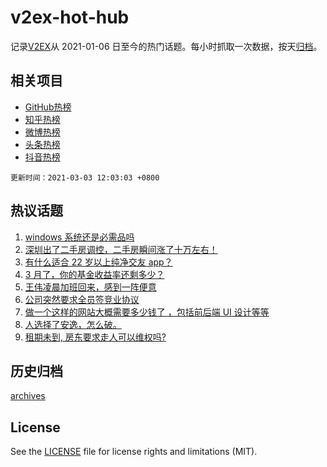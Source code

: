 # v2ex-hot-hub

 记录[V2EX](https://www.v2ex.com/)从 2021-01-06 日至今的热门话题。每小时抓取一次数据，按天[归档](archives)。
 
 ## 相关项目

- [GitHub热榜](https://github.com/snaildev/github-hot-hub)
- [知乎热榜](https://github.com/snaildev/zhihu-hot-hub)
- [微博热榜](https://github.com/snaildev/weibo-hot-hub)
- [头条热榜](https://github.com/snaildev/toutiao-hot-hub)
- [抖音热榜](https://github.com/snaildev/douyin-hot-hub)


 `更新时间：2021-03-03 12:03:03 +0800`

## 热议话题

1. [windows 系统还是必需品吗](https://www.v2ex.com/t/757626)
1. [深圳出了二手房调控，二手房瞬间涨了十万左右！](https://www.v2ex.com/t/757699)
1. [有什么适合 22 岁以上纯净交友 app？](https://www.v2ex.com/t/757758)
1. [3 月了，你的基金收益率还剩多少？](https://www.v2ex.com/t/757669)
1. [王伟凌晨加班回来，感到一阵便意](https://www.v2ex.com/t/757833)
1. [公司突然要求全员签竞业协议](https://www.v2ex.com/t/757875)
1. [做一个这样的网站大概需要多少钱了 ，包括前后端 UI 设计等等](https://www.v2ex.com/t/757895)
1. [人选择了安逸，怎么破。](https://www.v2ex.com/t/757841)
1. [租期未到, 房东要求走人可以维权吗?](https://www.v2ex.com/t/757623)

## 历史归档

[archives](archives)

## License

See the [LICENSE](LICENSE) file for license rights and limitations (MIT).
